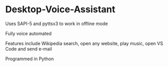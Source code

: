 # Desktop-Voice-Assistant
Uses SAPI-5 and pyttsx3 to work in offline mode

Fully voice automated

Features include Wikipedia search, open any website, play music, open VS Code and send e-mail

Programmed in Python
